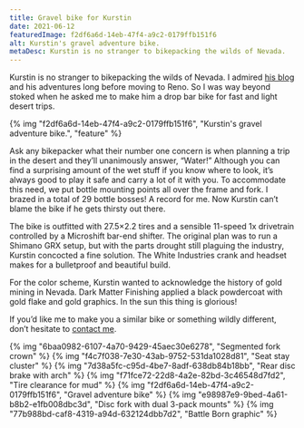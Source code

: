 ```yaml
---
title: Gravel bike for Kurstin
date: 2021-06-12
featuredImage: f2df6a6d-14eb-47f4-a9c2-0179ffb151f6
alt: Kurstin's gravel adventure bike.
metaDesc: Kurstin is no stranger to bikepacking the wilds of Nevada.
---
```

Kurstin is no stranger to bikepacking the wilds of Nevada. I admired [his blog](https://bikepackingnv.blog/) and his adventures long before moving to Reno. So I was way beyond stoked when he asked me to make him a drop bar bike for fast and light desert trips.

{% img "f2df6a6d-14eb-47f4-a9c2-0179ffb151f6", "Kurstin's gravel adventure bike.", "feature" %}

Ask any bikepacker what their number one concern is when planning a trip in the desert and they’ll unanimously answer, “Water!” Although you can find a surprising amount of the wet stuff if you know where to look, it’s always good to play it safe and carry a lot of it with you. To accommodate this need, we put bottle mounting points all over the frame and fork. I brazed in a total of 29 bottle bosses! A record for me. Now Kurstin can’t blame the bike if he gets thirsty out there.

The bike is outfitted with 27.5×2.2 tires and a sensible 11-speed 1x drivetrain controlled by a Microshift bar-end shifter. The original plan was to run a Shimano GRX setup, but with the parts drought still plaguing the industry, Kurstin concocted a fine solution. The White Industries crank and headset makes for a bulletproof and beautiful build.

For the color scheme, Kurstin wanted to acknowledge the history of gold mining in Nevada. Dark Matter Finishing applied a black powdercoat with gold flake and gold graphics. In the sun this thing is glorious!

If you’d like me to make you a similar bike or something wildly different, don’t hesitate to [contact me](https://manzanitacycles.com/contact/).

{% img "6baa0982-6107-4a70-9429-45aec30e6278", "Segmented fork crown" %}
{% img "f4c7f038-7e30-43ab-9752-531da1028d81", "Seat stay cluster" %}
{% img "7d38a5fc-c95d-4be7-8adf-638db84b18bb", "Rear disc brake with arch" %}
{% img "f71fce72-22d8-4a2e-82bd-3c46548d7fd2", "Tire clearance for mud" %}
{% img "f2df6a6d-14eb-47f4-a9c2-0179ffb151f6", "Gravel adventure bike" %}
{% img "e98987e9-9bed-4a61-b8b2-e1fb008dbc3d", "Disc fork with dual 3-pack mounts" %}
{% img "77b988bd-caf8-4319-a94d-632124dbb7d2", "Battle Born graphic" %}






